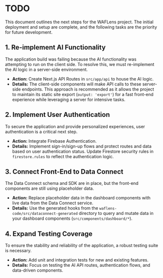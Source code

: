 # TODO

This document outlines the next steps for the WAFLens project. The initial deployment and setup are complete, and the following tasks are the priority for future development.

## 1. Re-implement AI Functionality
The application build was failing because the AI functionality was attempting to run on the client side. To resolve this, we must re-implement the AI logic in a server-side environment.

- **Action:** Create Next.js API Routes in `src/app/api` to house the AI logic.
- **Details:** The client-side components will make API calls to these server-side endpoints. This approach is recommended as it allows the project to maintain its static site export (`output: 'export'`) for a fast front-end experience while leveraging a server for intensive tasks.

## 2. Implement User Authentication
To secure the application and provide personalized experiences, user authentication is a critical next step.

- **Action:** Integrate Firebase Authentication.
- **Details:** Implement sign-in/sign-up flows and protect routes and data based on user authentication status. Update Firestore security rules in `firestore.rules` to reflect the authentication logic.

## 3. Connect Front-End to Data Connect
The Data Connect schema and SDK are in place, but the front-end components are still using placeholder data.

- **Action:** Replace placeholder data in the dashboard components with live data from the Data Connect service.
- **Details:** Use the generated hooks from the `waflens-code/src/dataconnect-generated` directory to query and mutate data in your dashboard components (`src/components/dashboard/*`).

## 4. Expand Testing Coverage
To ensure the stability and reliability of the application, a robust testing suite is necessary.

- **Action:** Add unit and integration tests for new and existing features.
- **Details:** Focus on testing the AI API routes, authentication flows, and data-driven components.  
